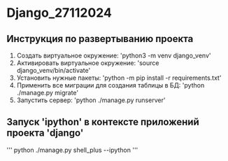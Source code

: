 # Django_27112024

## Инструкция по развертыванию проекта

1. Создать виртуальное окружение:
	'python3 -m venv django_venv'
2. Активировать виртуальное окружение:
	'source django_venv/bin/activate'
3. Установить нужные пакеты:
	'python -m pip install -r requirements.txt'
4. Применить все миграции для создания таблицы в БД:
	'python ./manage.py migrate'
5. Запустить сервер:
	'python ./manage.py runserver'

## Запуск 'ipython' в контексте приложений проекта 'django'
'''
python ./manage.py shell_plus --ipython
'''